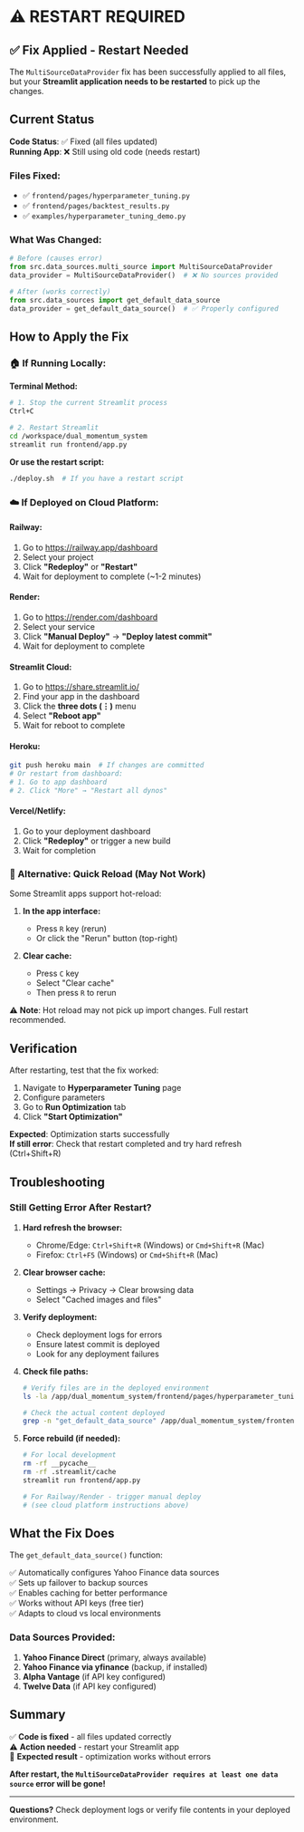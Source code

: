 # ⚠️ RESTART REQUIRED

## ✅ Fix Applied - Restart Needed

The `MultiSourceDataProvider` fix has been successfully applied to all files, but your **Streamlit application needs to be restarted** to pick up the changes.

## Current Status

**Code Status**: ✅ Fixed (all files updated)  
**Running App**: ❌ Still using old code (needs restart)  

### Files Fixed:
- ✅ `frontend/pages/hyperparameter_tuning.py`
- ✅ `frontend/pages/backtest_results.py`  
- ✅ `examples/hyperparameter_tuning_demo.py`

### What Was Changed:
```python
# Before (causes error)
from src.data_sources.multi_source import MultiSourceDataProvider
data_provider = MultiSourceDataProvider()  # ❌ No sources provided

# After (works correctly)
from src.data_sources import get_default_data_source
data_provider = get_default_data_source()  # ✅ Properly configured
```

## How to Apply the Fix

### 🏠 If Running Locally:

**Terminal Method:**
```bash
# 1. Stop the current Streamlit process
Ctrl+C

# 2. Restart Streamlit
cd /workspace/dual_momentum_system
streamlit run frontend/app.py
```

**Or use the restart script:**
```bash
./deploy.sh  # If you have a restart script
```

### ☁️ If Deployed on Cloud Platform:

#### Railway:
1. Go to https://railway.app/dashboard
2. Select your project
3. Click **"Redeploy"** or **"Restart"**
4. Wait for deployment to complete (~1-2 minutes)

#### Render:
1. Go to https://render.com/dashboard
2. Select your service
3. Click **"Manual Deploy"** → **"Deploy latest commit"**
4. Wait for deployment to complete

#### Streamlit Cloud:
1. Go to https://share.streamlit.io/
2. Find your app in the dashboard
3. Click the **three dots (⋮)** menu
4. Select **"Reboot app"**
5. Wait for reboot to complete

#### Heroku:
```bash
git push heroku main  # If changes are committed
# Or restart from dashboard:
# 1. Go to app dashboard
# 2. Click "More" → "Restart all dynos"
```

#### Vercel/Netlify:
1. Go to your deployment dashboard
2. Click **"Redeploy"** or trigger a new build
3. Wait for completion

### 🔄 Alternative: Quick Reload (May Not Work)

Some Streamlit apps support hot-reload:

1. **In the app interface:**
   - Press `R` key (rerun)
   - Or click the "Rerun" button (top-right)

2. **Clear cache:**
   - Press `C` key
   - Select "Clear cache"
   - Then press `R` to rerun

⚠️ **Note**: Hot reload may not pick up import changes. Full restart recommended.

## Verification

After restarting, test that the fix worked:

1. Navigate to **Hyperparameter Tuning** page
2. Configure parameters
3. Go to **Run Optimization** tab
4. Click **"Start Optimization"**

**Expected**: Optimization starts successfully  
**If still error**: Check that restart completed and try hard refresh (Ctrl+Shift+R)

## Troubleshooting

### Still Getting Error After Restart?

1. **Hard refresh the browser:**
   - Chrome/Edge: `Ctrl+Shift+R` (Windows) or `Cmd+Shift+R` (Mac)
   - Firefox: `Ctrl+F5` (Windows) or `Cmd+Shift+R` (Mac)

2. **Clear browser cache:**
   - Settings → Privacy → Clear browsing data
   - Select "Cached images and files"

3. **Verify deployment:**
   - Check deployment logs for errors
   - Ensure latest commit is deployed
   - Look for any deployment failures

4. **Check file paths:**
   ```bash
   # Verify files are in the deployed environment
   ls -la /app/dual_momentum_system/frontend/pages/hyperparameter_tuning.py
   
   # Check the actual content deployed
   grep -n "get_default_data_source" /app/dual_momentum_system/frontend/pages/hyperparameter_tuning.py
   ```

5. **Force rebuild (if needed):**
   ```bash
   # For local development
   rm -rf __pycache__
   rm -rf .streamlit/cache
   streamlit run frontend/app.py
   
   # For Railway/Render - trigger manual deploy
   # (see cloud platform instructions above)
   ```

## What the Fix Does

The `get_default_data_source()` function:

✅ Automatically configures Yahoo Finance data sources  
✅ Sets up failover to backup sources  
✅ Enables caching for better performance  
✅ Works without API keys (free tier)  
✅ Adapts to cloud vs local environments  

### Data Sources Provided:
1. **Yahoo Finance Direct** (primary, always available)
2. **Yahoo Finance via yfinance** (backup, if installed)
3. **Alpha Vantage** (if API key configured)
4. **Twelve Data** (if API key configured)

## Summary

✅ **Code is fixed** - all files updated correctly  
⚠️ **Action needed** - restart your Streamlit app  
🎯 **Expected result** - optimization works without errors  

**After restart, the `MultiSourceDataProvider requires at least one data source` error will be gone!**

---

**Questions?** Check deployment logs or verify file contents in your deployed environment.
